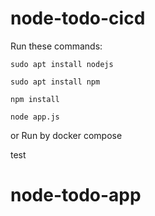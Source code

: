 # node-todo-cicd

Run these commands:


`sudo apt install nodejs`


`sudo apt install npm`


`npm install`

`node app.js`

or Run by docker compose

test

# node-todo-app
